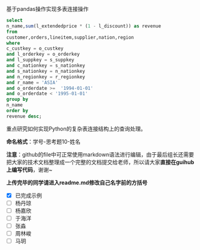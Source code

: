 基于pandas操作实现多表连接操作

```sql
select
n_name,sum(l_extendedprice * (1 - l_discount)) as revenue
from
customer,orders,lineitem,supplier,nation,region
where
c_custkey = o_custkey
and l_orderkey = o_orderkey
and l_suppkey = s_suppkey
and c_nationkey = s_nationkey
and s_nationkey = n_nationkey
and n_regionkey = r_regionkey
and r_name = 'ASIA'
and o_orderdate >=  '1994-01-01'
and o_orderdate < '1995-01-01'
group by
n_name
order by
revenue desc;
```

重点研究如何实现Python的复杂表连接结构上的查询处理。

**命名格式**：学号-思考题10-姓名

**注意**：github的file中可正常使用markdown语法进行编辑，由于最后组长还需要把大家的技术文档整理成一个完整的文档提交给老师，所以请大家**直接在guihub上编写代码**，谢谢~

**上传完毕的同学请进入readme.md修改自己名字前的方括号**

- [x] 已完成示例
- [ ] 杨丹琼
- [ ] 杨嘉欣
- [ ] 于海洋
- [ ] 张淼
- [ ] 周林峻
- [ ] 马玥

